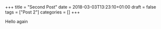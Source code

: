 +++
title = "Second Post"
date = 2018-03-03T13:23:10+01:00
draft = false
tags = ["Post 2"]
categories = []
+++

Hello again